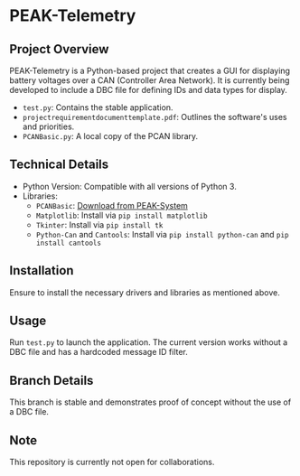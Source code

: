 # PEAK-Telemetry

## Project Overview
PEAK-Telemetry is a Python-based project that creates a GUI for displaying battery voltages over a CAN (Controller Area Network). It is currently being developed to include a DBC file for defining IDs and data types for display.

- `test.py`: Contains the stable application.
- `projectrequirementdocumenttemplate.pdf`: Outlines the software's uses and priorities.
- `PCANBasic.py`: A local copy of the PCAN library.

## Technical Details
- Python Version: Compatible with all versions of Python 3.
- Libraries:
  - `PCANBasic`: [Download from PEAK-System](https://www.peak-system.com/PCAN-XCP-API.445.0.html?&L=1)
  - `Matplotlib`: Install via `pip install matplotlib`
  - `Tkinter`: Install via `pip install tk`
  - `Python-Can` and `Cantools`: Install via `pip install python-can` and `pip install cantools`

## Installation
Ensure to install the necessary drivers and libraries as mentioned above.

## Usage
Run `test.py` to launch the application. The current version works without a DBC file and has a hardcoded message ID filter.

## Branch Details
This branch is stable and demonstrates proof of concept without the use of a DBC file.

## Note
This repository is currently not open for collaborations.
